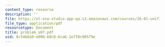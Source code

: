 ```yaml
---
content_type: resource
description: ''
file: https://ol-ocw-studio-app-qa.s3.amazonaws.com/courses/16-01-unified-engineering-i-ii-iii-iv-fall-2005-spring-2006/8c54b6a9e00068c86ca61e7f0c90579e_problem_s07.pdf
file_type: application/pdf
resourcetype: Document
title: problem_s07.pdf
uid: 8c54b6a9-e000-68c8-6ca6-1e7f0c90579e
---
```

